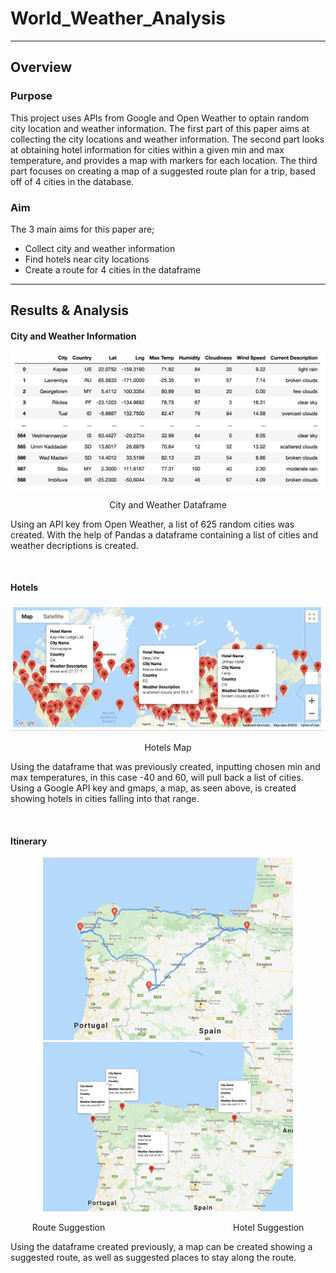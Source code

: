 # World_Weather_Analysis

---

## Overview 

### Purpose

This project uses APIs from Google and Open Weather to optain random city location and weather information. The first part of this paper aims at collecting the city locations and weather information. The second part looks at obtaining hotel information for cities within a given min and max temperature, and provides a map with markers for each location. The third part focuses on creating a map of a suggested route plan for a trip, based off of 4 cities in the database.

### Aim

The 3 main aims for this paper are; 
  - Collect city and weather information 
  - Find hotels near city locations 
  - Create a route for 4 cities in the dataframe

---

## Results & Analysis

#### City and Weather Information

<p align="center">
<img src="Weather_Database/WeatherPy_Database.png" width="600">
</p>
<p align="center">
City and Weather Dataframe
</p>

Using an API key from Open Weather, a list of 625 random cities was created. With the help of Pandas a dataframe containing a list of cities and weather decriptions is created. 

<br />

#### Hotels

<p align="center">
<img src="Vacation_Search/WeatherPy_vacation_map.png" width="700">
</p>
<p align="center">
Hotels Map
</p>

Using the dataframe that was previously created, inputting chosen min and max temperatures, in this case -40 and 60, will pull back a list of cities. Using a Google API key and gmaps, a map, as seen above, is created showing hotels in cities falling into that range. 

<br />

#### Itinerary

<p align="center">
<img src="Vacation_Itinerary/WeatherPy_travel_map.png" width="400">
<img src="Vacation_Itinerary/WeatherPy_travel_map_markers.png" width="400">
</p>

<p align="center">
Route Suggestion &nbsp; &nbsp; &nbsp; &nbsp; &nbsp; &nbsp; &nbsp; &nbsp; &nbsp; &nbsp; &nbsp; &nbsp; &nbsp; &nbsp; &nbsp; &nbsp; &nbsp; &nbsp; &nbsp; &nbsp; &nbsp; &nbsp; &nbsp; &nbsp; &nbsp; &nbsp;Hotel Suggestion 
</p>

Using the dataframe created previously, a map can be created showing a suggested route, as well as suggested places to stay along the route.
